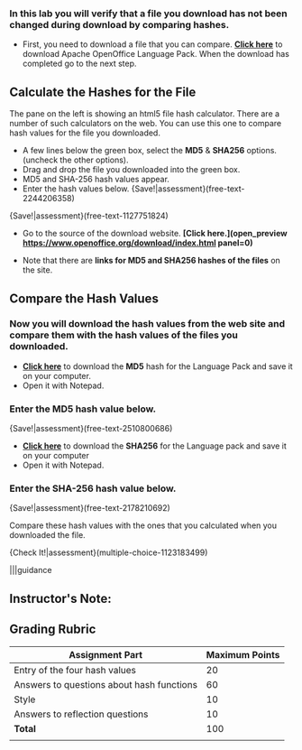 ### In this lab you will verify that a file you download has not been changed during download by comparing hashes.


- First, you need to download a file that you can compare. **[Click here](https://sourceforge.net/projects/openofficeorg.mirror/files/4.1.3/binaries/en-US/Apache_OpenOffice_4.1.3_Win_x86_langpack_en-US.exe/download)** to download Apache OpenOffice Language Pack. When the download has completed go to the next step.

## Calculate the Hashes for the File 

The pane on the left is showing an  html5 file hash calculator.  There are a number of such calculators on the web.  You can use this one to compare hash values for the file you downloaded.

- A few  lines below the green box, select the **MD5** & **SHA256** options. (uncheck the other options).
- Drag and drop the file you downloaded into the green box.
- MD5 and SHA-256 hash values appear.
 - Enter the hash values below.
{Save!|assessment}(free-text-2244206358)

{Save!|assessment}(free-text-1127751824)


 - Go to the source of the download website. **[Click here.](open_preview https://www.openoffice.org/download/index.html panel=0)** 

 - Note that there are **links for MD5 and SHA256 hashes of the files** on the site.

## Compare the Hash Values

### Now you will download the hash values from the web site and compare them with the hash values of the files you downloaded. 
 - **[Click here](https://archive.apache.org/dist/openoffice/4.1.3/binaries/en-US/Apache_OpenOffice_4.1.3_Win_x86_langpack_en-US.exe.md5)** to download the **MD5** hash for the Language Pack and save it on your computer.
- Open it with Notepad.
### Enter the MD5 hash value below.
{Save!|assessment}(free-text-2510800686)


 - **[Click here](https://archive.apache.org/dist/openoffice/4.1.3/binaries/en-US/Apache_OpenOffice_4.1.3_Win_x86_langpack_en-US.exe.sha256)** to download the **SHA256** for the Language pack and save it on your computer
- Open it with Notepad.
### Enter the SHA-256 hash value below.	
{Save!|assessment}(free-text-2178210692)


Compare these hash values with the ones that you calculated when you downloaded the file.

{Check It!|assessment}(multiple-choice-1123183499)

|||guidance
## Instructor's Note:
## Grading Rubric
Assignment Part | Maximum Points
------------ | -------------
Entry of the four hash values| 20
Answers to questions about hash functions |60
Style | 10
Answers to reflection questions | 10
**Total** | 100
|||


